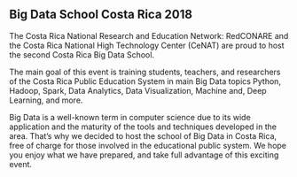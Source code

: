 ## Big Data School Costa Rica 2018

The Costa Rica National Research and Education Network: RedCONARE and the Costa Rica National High Technology Center (CeNAT) are proud to host the second Costa Rica Big Data School.

The main goal of this event is training students, teachers, and researchers of the Costa Rica Public Education System in main Big Data topics Python, Hadoop, Spark, Data Analytics, Data Visualization, Machine and, Deep Learning, and more.

Big Data is a well-known term in computer science due to its wide application and the maturity of the tools and techniques developed in the area. That’s why we decided to host the school of Big Data in Costa Rica, free of charge for those involved in the educational public system. We hope you enjoy what we have prepared, and take full advantage of this exciting event.
